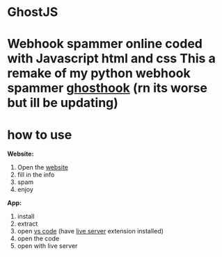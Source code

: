 # GhostJS
Webhook spammer online coded with Javascript html and css 
This a remake of my python webhook spammer [ghosthook](https://github.com/uiisback/ghosthook) (rn its worse but ill be updating)
=======================================================================================
how to use
========================================================================================
**Website:**
1. Open the [website](https://uiisback.github.io/GhostJS/) 
2. fill in the info
3. spam
4. enjoy


**App:**


1. install
2. extract
3. open [vs code](https://code.visualstudio.com/download) (have [live server](https://marketplace.visualstudio.com/items?itemName=ritwickdey.LiveServer) extension installed)
4. open the code
5. open with live server
